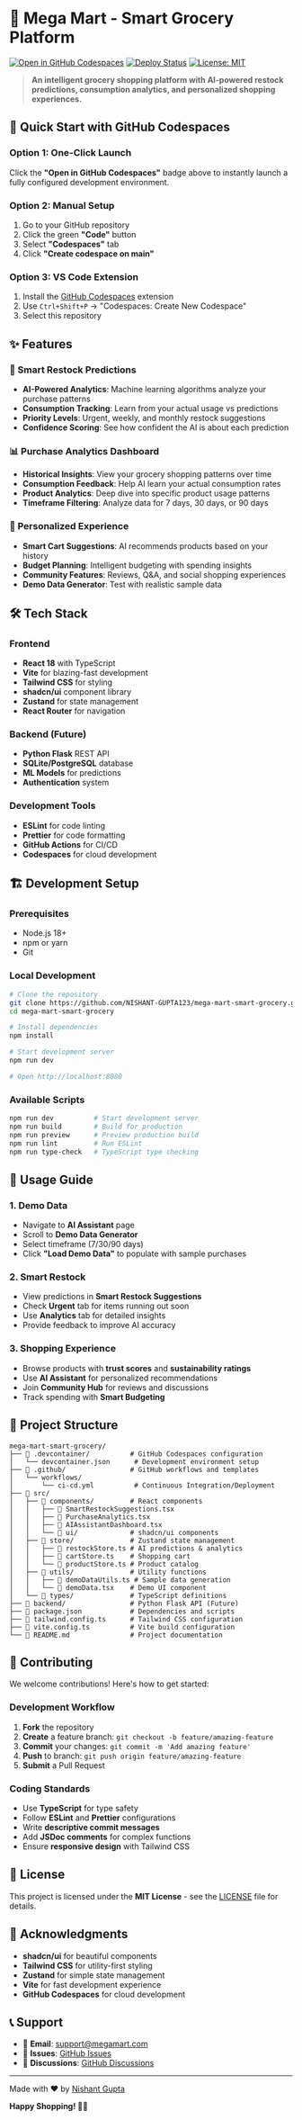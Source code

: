 # 🛒 Mega Mart - Smart Grocery Platform

[![Open in GitHub Codespaces](https://github.com/codespaces/badge.svg)](https://codespaces.new/NISHANT-GUPTA123/mega-mart-smart-grocery?quickstart=1)
[![Deploy Status](https://img.shields.io/badge/Deploy-Ready-green.svg)](https://github.com/NISHANT-GUPTA123/mega-mart-smart-grocery)
[![License: MIT](https://img.shields.io/badge/License-MIT-yellow.svg)](https://opensource.org/licenses/MIT)

> **An intelligent grocery shopping platform with AI-powered restock predictions, consumption analytics, and personalized shopping experiences.**

## 🚀 Quick Start with GitHub Codespaces

### Option 1: One-Click Launch
Click the **"Open in GitHub Codespaces"** badge above to instantly launch a fully configured development environment.

### Option 2: Manual Setup
1. Go to your GitHub repository
2. Click the green **"Code"** button
3. Select **"Codespaces"** tab
4. Click **"Create codespace on main"**

### Option 3: VS Code Extension
1. Install the [GitHub Codespaces](https://marketplace.visualstudio.com/items?itemName=GitHub.codespaces) extension
2. Use `Ctrl+Shift+P` → "Codespaces: Create New Codespace"
3. Select this repository

## ✨ Features

### 🤖 Smart Restock Predictions
- **AI-Powered Analytics**: Machine learning algorithms analyze your purchase patterns
- **Consumption Tracking**: Learn from your actual usage vs predictions
- **Priority Levels**: Urgent, weekly, and monthly restock suggestions
- **Confidence Scoring**: See how confident the AI is about each prediction

### 📊 Purchase Analytics Dashboard
- **Historical Insights**: View your grocery shopping patterns over time
- **Consumption Feedback**: Help AI learn your actual consumption rates
- **Product Analytics**: Deep dive into specific product usage patterns
- **Timeframe Filtering**: Analyze data for 7 days, 30 days, or 90 days

### 🎯 Personalized Experience
- **Smart Cart Suggestions**: AI recommends products based on your history
- **Budget Planning**: Intelligent budgeting with spending insights
- **Community Features**: Reviews, Q&A, and social shopping experiences
- **Demo Data Generator**: Test with realistic sample data

## 🛠️ Tech Stack

### Frontend
- **React 18** with TypeScript
- **Vite** for blazing-fast development
- **Tailwind CSS** for styling
- **shadcn/ui** component library
- **Zustand** for state management
- **React Router** for navigation

### Backend (Future)
- **Python Flask** REST API
- **SQLite/PostgreSQL** database
- **ML Models** for predictions
- **Authentication** system

### Development Tools
- **ESLint** for code linting
- **Prettier** for code formatting
- **GitHub Actions** for CI/CD
- **Codespaces** for cloud development

## 🏗️ Development Setup

### Prerequisites
- Node.js 18+ 
- npm or yarn
- Git

### Local Development
```bash
# Clone the repository
git clone https://github.com/NISHANT-GUPTA123/mega-mart-smart-grocery.git
cd mega-mart-smart-grocery

# Install dependencies
npm install

# Start development server
npm run dev

# Open http://localhost:8080
```

### Available Scripts
```bash
npm run dev          # Start development server
npm run build        # Build for production
npm run preview      # Preview production build
npm run lint         # Run ESLint
npm run type-check   # TypeScript type checking
```

## 📱 Usage Guide

### 1. Demo Data
- Navigate to **AI Assistant** page
- Scroll to **Demo Data Generator**
- Select timeframe (7/30/90 days)
- Click **"Load Demo Data"** to populate with sample purchases

### 2. Smart Restock
- View predictions in **Smart Restock Suggestions**
- Check **Urgent** tab for items running out soon
- Use **Analytics** tab for detailed insights
- Provide feedback to improve AI accuracy

### 3. Shopping Experience
- Browse products with **trust scores** and **sustainability ratings**
- Use **AI Assistant** for personalized recommendations
- Join **Community Hub** for reviews and discussions
- Track spending with **Smart Budgeting**

## 🎨 Project Structure

```
mega-mart-smart-grocery/
├── 📁 .devcontainer/          # GitHub Codespaces configuration
│   └── devcontainer.json      # Development environment setup
├── 📁 .github/                # GitHub workflows and templates
│   └── workflows/
│       └── ci-cd.yml          # Continuous Integration/Deployment
├── 📁 src/
│   ├── 📁 components/         # React components
│   │   ├── 📄 SmartRestockSuggestions.tsx
│   │   ├── 📄 PurchaseAnalytics.tsx
│   │   ├── 📄 AIAssistantDashboard.tsx
│   │   └── 📁 ui/             # shadcn/ui components
│   ├── 📁 store/              # Zustand state management
│   │   ├── 📄 restockStore.ts # AI predictions & analytics
│   │   ├── 📄 cartStore.ts    # Shopping cart
│   │   └── 📄 productStore.ts # Product catalog
│   ├── 📁 utils/              # Utility functions
│   │   ├── 📄 demoDataUtils.ts # Sample data generation
│   │   └── 📄 demoData.tsx    # Demo UI component
│   └── 📁 types/              # TypeScript definitions
├── 📁 backend/                # Python Flask API (Future)
├── 📄 package.json            # Dependencies and scripts
├── 📄 tailwind.config.ts      # Tailwind CSS configuration
├── 📄 vite.config.ts          # Vite build configuration
└── 📄 README.md               # Project documentation
```

## 🤝 Contributing

We welcome contributions! Here's how to get started:

### Development Workflow
1. **Fork** the repository
2. **Create** a feature branch: `git checkout -b feature/amazing-feature`
3. **Commit** your changes: `git commit -m 'Add amazing feature'`
4. **Push** to branch: `git push origin feature/amazing-feature`
5. **Submit** a Pull Request

### Coding Standards
- Use **TypeScript** for type safety
- Follow **ESLint** and **Prettier** configurations
- Write **descriptive commit messages**
- Add **JSDoc comments** for complex functions
- Ensure **responsive design** with Tailwind CSS

## 📄 License

This project is licensed under the **MIT License** - see the [LICENSE](LICENSE) file for details.

## 🙏 Acknowledgments

- **shadcn/ui** for beautiful components
- **Tailwind CSS** for utility-first styling
- **Zustand** for simple state management
- **Vite** for fast development experience
- **GitHub Codespaces** for cloud development

## 📞 Support

- 📧 **Email**: [support@megamart.com](mailto:support@megamart.com)
- 🐛 **Issues**: [GitHub Issues](https://github.com/NISHANT-GUPTA123/mega-mart-smart-grocery/issues)
- 💬 **Discussions**: [GitHub Discussions](https://github.com/NISHANT-GUPTA123/mega-mart-smart-grocery/discussions)

---

Made with ❤️ by [Nishant Gupta](https://github.com/NISHANT-GUPTA123)

**Happy Shopping! 🛒✨**
